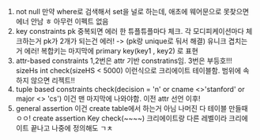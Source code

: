 1. not null
   만약 where로 검색해서 set을 널로 하는데, 애초에 웨어문으로 못찾으면 에너 안남 ㅎ 아무런 이펙트 없음
2. key constraints
   pk 중복되면 에러
   한 튜플튜플마다 체크. 각 모디피케이션마다 체크하는거
   pk가 2개가 되는건 에러! -> (pk랑 unique로 둬서 해결)
   유니크 겹치는거 에러!
   복합키는 마지막에 primary key(key1 , key2) 로 표현
3. attr-based constraints
   1,2번은 attr 기반 constratins임.
   3번은 부등호!!!
   sizeHs int check(sizeHS < 5000) 이런식으로 크리에이트 테이블함.
   범위에 속하지 않으면 리젝트!!
4. tuple based constraints
   check(decision = 'n' or cname <>'stanford' or major <> 'cs') 이건 맨 마지막에 나와야함. 이전 attr 선언 이후!
5. general assertion 이건 create table에서 하는거 아님 나머진 다 테이블 만들때 ㅇㅇ!
   create assertion Key check(~~~~)
   크리에이트랑 다른 레벨이라 크리에이트 끝나고 나중에 정의해도 ㄱㅊ
